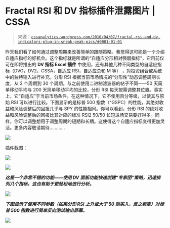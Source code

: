 <!--yml

category: 未分类

date: 2024-05-12 18:32:04

-->

# Fractal RSI 和 DV 指标插件泄露图片 | CSSA

> 来源：[`cssanalytics.wordpress.com/2010/04/07/fractal-rsi-and-dv-indicators-plug-in-sneak-peak-pics/#0001-01-01`](https://cssanalytics.wordpress.com/2010/04/07/fractal-rsi-and-dv-indicators-plug-in-sneak-peak-pics/#0001-01-01)

昨天我们看了如何通过调整周期来改善简单的跟随策略。我觉得这可能是一个介绍自适应指标的好机会。这个指标就是所谓的“自适应分形相对强弱指标”，它目前仅可在即将推出的 **DV 指标 Excel 插件** 中使用，还有其他几种不同类型的自适应指标（DVO，DV2，CSSA，自适应 RSI，自适应总和 M 等） ，对投资组合或系统中的独特输入进行补充。分形 RSI 根据当前市场情况的“分形性”动态调整周期长度，从 2 个周期到 30 个周期。与之前使用二进制滤波器的帖子不同——50 天简单移动平均与 200 天简单移动平均的比较，分形 RSI 每天按需调整其位置。事实上，它“自适应”于当前市场条件。在这种情况下，它不使用百分等级，以使其与原始 RSI 可以进行比较。下图显示的是标普 500 指数（^GSPC）的性能，其绝对收益和风险调整后的回报几乎与 SPY 的性能相同。你可以看到，分形 RSI 的绝对收益和风险调整后的回报比其对应的标准 RSI2 50/50 长短进场交易要好得多。同样，你可以调整想用于调整周期的短期和长期。这使得这个自适应指标变得更加灵活。更多内容敬请期待…………

![](https://cssanalytics.files.wordpress.com/2010/04/120.png)

插件截图：

![](https://cssanalytics.files.wordpress.com/2010/04/101.png)

![](https://cssanalytics.files.wordpress.com/2010/04/105.png)

***这是一个非常不错的功能——使用 DV 面板功能快速创建“专家团”策略，迅速排列几个指标。这也有助于更轻松地进行分析。***

![](https://cssanalytics.files.wordpress.com/2010/04/106.png)

***下图显示了使用不同参数（如果分形 RSI 上升或大于 50 则买入，反之卖空）对标普 500 指数进行简单反向测试输出屏幕。***

![](https://cssanalytics.files.wordpress.com/2010/04/110.png)
